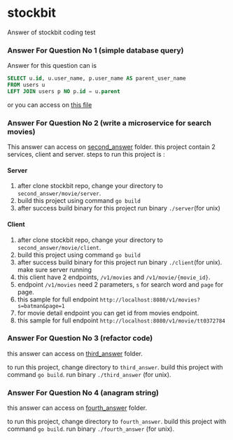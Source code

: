 # stockbit
Answer of stockbit coding test

### Answer For Question No 1 (simple database query)

Answer for this question can is 

```sql
SELECT u.id, u.user_name, p.user_name AS parent_user_name
FROM users u
LEFT JOIN users p NO p.id = u.parent
``` 

or you can access on [this file](https://github.com/muhammadaser/stockbit/blob/main/first_answer/query.sql)


### Answer For Question No 2 (write a microservice for search movies)

This answer can access on [second_answer](https://github.com/muhammadaser/stockbit/tree/main/second_answer/movie) folder.
this project contain 2 services, client and server. 
steps to run this project is :

#### Server

1. after clone stockbit repo, change your directory to `second_answer/movie/server`.
2. build this project using command `go build`
3. after success build binary for this project run binary `./server`(for unix)

#### Client

1. after clone stockbit repo, change your directory to `second_answer/movie/client`.
2. build this project using command `go build`
3. after success build binary for this project run binary `./client`(for unix). make sure server running
4. this client have 2 endpoints, `/v1/movies` and `/v1/movie/{movie_id}`.
5. endpoint `/v1/movies` need 2 parameters, `s` for search word and `page` for page.
6. this sample for full endpoint `http://localhost:8080/v1/movies?s=batman&page=1`
7. for movie detail endpoint you can get id from movies endpoint.
8. this sample for full endpoint `http://localhost:8080/v1/movie/tt0372784`


### Answer For Question No 3 (refactor code)

this answer can access on [third_answer](https://github.com/muhammadaser/stockbit/tree/main/third_answer) folder.

to run this project, change directory to `third_answer`. build this project with command `go build`.
run binary `./third_answer` (for unix).


### Answer For Question No 4 (anagram string)

this answer can access on [fourth_answer](https://github.com/muhammadaser/stockbit/tree/main/fourth_answer) folder.

to run this project, change directory to `fourth_answer`. build this project with command `go build`.
run binary `./fourth_answer` (for unix).
